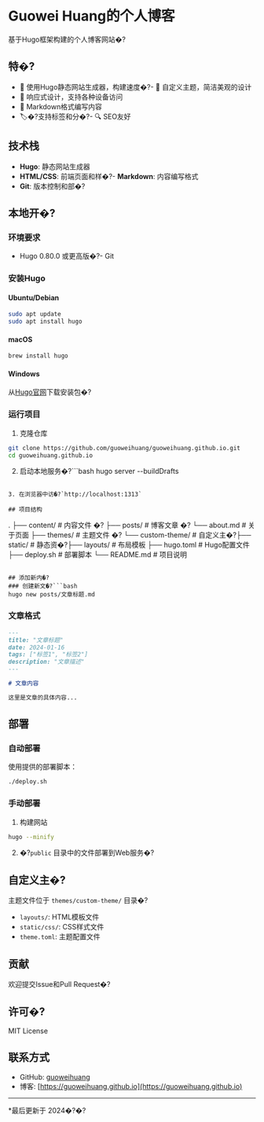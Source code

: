 ﻿# Guowei Huang的个人博客

基于Hugo框架构建的个人博客网站�?
## 特�?
- 🚀 使用Hugo静态网站生成器，构建速度�?- 🎨 自定义主题，简洁美观的设计
- 📱 响应式设计，支持各种设备访问
- 📝 Markdown格式编写内容
- 🏷�?支持标签和分�?- 🔍 SEO友好

## 技术栈

- **Hugo**: 静态网站生成器
- **HTML/CSS**: 前端页面和样�?- **Markdown**: 内容编写格式
- **Git**: 版本控制和部�?
## 本地开�?
### 环境要求

- Hugo 0.80.0 或更高版�?- Git

### 安装Hugo

#### Ubuntu/Debian
```bash
sudo apt update
sudo apt install hugo
```

#### macOS
```bash
brew install hugo
```

#### Windows
从[Hugo官网](https://gohugo.io/installation/windows/)下载安装包�?
### 运行项目

1. 克隆仓库
```bash
git clone https://github.com/guoweihuang/guoweihuang.github.io.git
cd guoweihuang.github.io
```

2. 启动本地服务�?```bash
hugo server --buildDrafts
```

3. 在浏览器中访�?`http://localhost:1313`

## 项目结构

```
.
├── content/          # 内容文件
�?  ├── posts/        # 博客文章
�?  └── about.md      # 关于页面
├── themes/           # 主题文件
�?  └── custom-theme/ # 自定义主�?├── static/           # 静态资�?├── layouts/          # 布局模板
├── hugo.toml         # Hugo配置文件
├── deploy.sh         # 部署脚本
└── README.md         # 项目说明
```

## 添加新内�?
### 创建新文�?```bash
hugo new posts/文章标题.md
```

### 文章格式
```markdown
---
title: "文章标题"
date: 2024-01-16
tags: ["标签1", "标签2"]
description: "文章描述"
---

# 文章内容

这里是文章的具体内容...
```

## 部署

### 自动部署
使用提供的部署脚本：
```bash
./deploy.sh
```

### 手动部署
1. 构建网站
```bash
hugo --minify
```

2. �?`public` 目录中的文件部署到Web服务�?
## 自定义主�?
主题文件位于 `themes/custom-theme/` 目录�?
- `layouts/`: HTML模板文件
- `static/css/`: CSS样式文件
- `theme.toml`: 主题配置文件

## 贡献

欢迎提交Issue和Pull Request�?
## 许可�?
MIT License

## 联系方式

- GitHub: [guoweihuang](https://github.com/guoweihuang)
- 博客: [https://guoweihuang.github.io](https://guoweihuang.github.io)

---

*最后更新于 2024�?�? 
